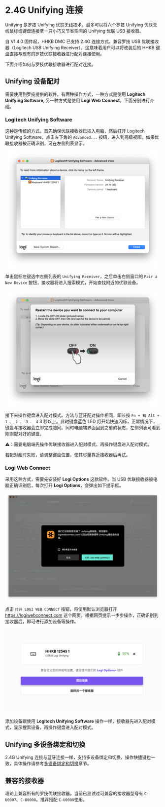 # 2.4G Unifying 连接

Unifying 是罗技 Unifying 优联无线技术。最多可以将六个罗技 Unifying 优联无线鼠标或键盘连接至一只小巧又节省空间的 Unifying 优联 USB 接收器。

自 V1.4.0 固件起，HHKB DMC 已支持 2.4G 连接方式，兼容罗技 USB 优联接收器（Logitech USB Unifying Receiver）。这意味着用户可以将改装后的 HHKB 键盘直接与现有的罗技优联接收器进行配对连接使用。

下面介绍如何与罗技优联接收器进行配对连接。

## Unifying 设备配对

需要使用到罗技提供的软件。有两种操作方式，一种方式是使用 **Logitech Unifying Software**, 另一种方式是使用 **Logi Web Connect**。下面分别进行介绍。

### Logitech Unifying Software

这种是传统的方式。首先确保优联接收器已插入电脑，然后打开 Logitech Unifying Software，点击左下角的 `Advanced...` 按钮，进入到高级视图。如果优联接收器被正确识别，可在左侧列表显示。

![Unifying Software Advance View](../images/unifying_software_advance_view.png)

单击鼠标左键选中左侧列表的 `Unifying Receiver`，之后单击右侧窗口的 `Pair a New Device` 按钮，接收器将进入搜索模式，开始查找附近的优联设备。

![Unifying Software Pair](../images/unifying_software_pair.png)

接下来操作键盘进入配对模式。方法与蓝牙配对操作相同，即长按 `Fn + 右 Alt + 1 、 2 、 3 、 4` 3 秒以上。此时键盘蓝色 LED 灯开始快速闪烁，正常情况下，键盘与接收器会立即完成陪同。同时电脑端界面回到之前的状态，左侧列表可看到刚刚配对好的键盘。

⚠️：需要电脑端先操作优联接收器进入配对模式，再操作键盘进入配对模式。

若配对超时失败，请调整键盘位置，使其尽量靠近接收器后再试。

### Logi Web Connect

采用这种方式，需要先安装好 **Logi Options** 这款软件。当 USB 优联接收器被电脑正确识别后，每次打开 **Logi Options**，会弹出如下提示框。

![Logi Options 弹窗](../images/logi_options_web_connect_dialog.png)

点击 `打开 LOGI WEB CONNECT` 按钮，将使用默认浏览器打开 https://logiwebconnect.com 这个网页。根据网页提示一步步操作，正确识别到接收器后，即可进行添加设备等操作。

![Unifying Web Connect](../images/unifying_web_connect.png)

添加设备跟使用 **Logitech Unifying Software** 操作一样，接收器先进入配对模式，显示搜索设备，再操作键盘进入配对模式。

## Unifying 多设备绑定和切换

2.4G Unifying 连接与蓝牙连接一样，支持多设备绑定和切换，操作快捷键也一致，具体操作请参考[多设备绑定和切换](./mutil_bond.md)章节。


## 兼容的接收器
理论上兼容所有的罗技优联接收器，当前已测试过可兼容的接收器型号有 `C-U0007`、`C-U0008`。推荐搭配 `C-U0008`使用。